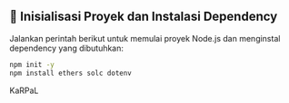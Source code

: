 ## 🔧 Inisialisasi Proyek dan Instalasi Dependency

Jalankan perintah berikut untuk memulai proyek Node.js dan menginstal dependency yang dibutuhkan:

```bash
npm init -y
npm install ethers solc dotenv
```

KaRPaL

